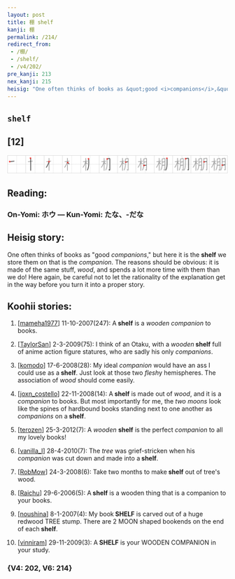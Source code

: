 ```yaml
---
layout: post
title: 棚 shelf
kanji: 棚
permalink: /214/
redirect_from:
 - /棚/
 - /shelf/
 - /v4/202/
pre_kanji: 213
nex_kanji: 215
heisig: "One often thinks of books as &quot;good <i>companions</i>,&quot; but here it is the <b>shelf</b> we store them on that is the <i>companion</i>. The reasons should be obvious: it is made of the same stuff, <i>wood</i>, and spends a lot more time with them than we do! Here again, be careful not to let the rationality of the explanation get in the way before you turn it into a proper story."
---
```


## `shelf`

## [12]

<div class="stroke"><img src="../images/E6A39A.png" /></div>

## Reading:

### On-Yomi: ホウ &mdash; Kun-Yomi: たな、-だな

## Heisig story:

One often thinks of books as &quot;good <i>companions</i>,&quot; but here it is the <b>shelf</b> we store them on that is the <i>companion</i>. The reasons should be obvious: it is made of the same stuff, <i>wood</i>, and spends a lot more time with them than we do! Here again, be careful not to let the rationality of the explanation get in the way before you turn it into a proper story.

## Koohii stories:

1) [<a href="http://kanji.koohii.com/profile/mameha1977">mameha1977</a>] 11-10-2007(247): A<strong> shelf</strong> is a <em>wooden companion</em> to books.

2) [<a href="http://kanji.koohii.com/profile/TaylorSan">TaylorSan</a>] 2-3-2009(75): I think of an Otaku, with a <em>wooden</em><strong> shelf</strong> full of anime action figure statures, who are sadly his only <em>companions</em>.

3) [<a href="http://kanji.koohii.com/profile/komodo">komodo</a>] 17-6-2008(28): My ideal <em>companion</em> would have an ass I could use as a<strong> shelf</strong>. Just look at those two <em>flesh</em>y hemispheres. The association of <em>wood</em> should come easily.

4) [<a href="http://kanji.koohii.com/profile/joxn_costello">joxn_costello</a>] 22-11-2008(14): A<strong> shelf</strong> is made out of <em>wood</em>, and it is a <em>companion</em> to books. But most importantly for me, the <em>two moons</em> look like the spines of hardbound books standing next to one another as <em>companions</em> on a<strong> shelf</strong>.

5) [<a href="http://kanji.koohii.com/profile/terozen">terozen</a>] 25-3-2012(7): A <em>wooden</em> <strong>shelf</strong> is the perfect <em>companion</em> to all my lovely books!

6) [<a href="http://kanji.koohii.com/profile/vanilla_l">vanilla_l</a>] 28-4-2010(7): The <em>tree</em> was grief-stricken when his <em>companion</em> was cut down and made into a<strong> shelf</strong>.

7) [<a href="http://kanji.koohii.com/profile/RobMow">RobMow</a>] 24-3-2008(6): Take two months to make<strong> shelf</strong> out of tree&#039;s wood.

8) [<a href="http://kanji.koohii.com/profile/Raichu">Raichu</a>] 29-6-2006(5): A<strong> shelf</strong> is a wooden thing that is a companion to your books.

9) [<a href="http://kanji.koohii.com/profile/noushina">noushina</a>] 8-1-2007(4): My book<strong> SHELF</strong> is carved out of a huge redwood TREE stump. There are 2 MOON shaped bookends on the end of each<strong> shelf</strong>.

10) [<a href="http://kanji.koohii.com/profile/vinniram">vinniram</a>] 29-11-2009(3): A<strong> SHELF</strong> is your WOODEN COMPANION in your study.

### {V4: 202, V6: 214}
